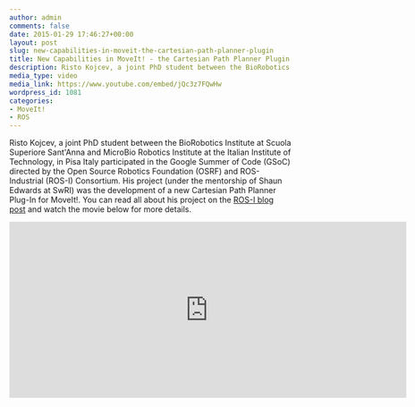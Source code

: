 ```yaml
---
author: admin
comments: false
date: 2015-01-29 17:46:27+00:00
layout: post
slug: new-capabilities-in-moveit-the-cartesian-path-planner-plugin
title: New Capabilities in MoveIt! - the Cartesian Path Planner Plugin
description: Risto Kojcev, a joint PhD student between the BioRobotics Institute at Scuola Superiore Sant’Anna and MicroBio Robotics Institute at the Italian Institute of Technology, in Pisa Italy participated in the Google Summer of Code (GSoC) directed by the Open Source Robotics Foundation (OSRF) and ROS-Industrial (ROS-I) Consortium. His project (under the mentorship of Shaun Edwards at SwRI) was the development of a new Cartesian Path Planner Plug-In for MoveIt!. You can read all about his project on the ROS-I blog post and watch the movie below for more details.
media_type: video
media_link: https://www.youtube.com/embed/jQc3z7FQwHw
wordpress_id: 1081
categories:
- MoveIt!
- ROS
---
```



Risto Kojcev, a joint PhD student between the BioRobotics Institute at Scuola Superiore Sant'Anna and MicroBio Robotics Institute at the Italian Institute of Technology, in Pisa Italy participated in the Google Summer of Code (GSoC) directed by the Open Source Robotics Foundation (OSRF) and ROS-Industrial (ROS-I) Consortium. His project (under the mentorship of Shaun Edwards at SwRI) was the development of a new Cartesian Path Planner Plug-In for MoveIt!. You can read all about his project on the [ROS-I blog post](http://rosindustrial.org/news/2014/9/5/cartesian-path-planner-plug-in-for-moveit) and watch the movie below for more details.

<iframe width="710" height="315" src="https://www.youtube.com/embed/jQc3z7FQwHw" frameborder="0" allowfullscreen></iframe>
